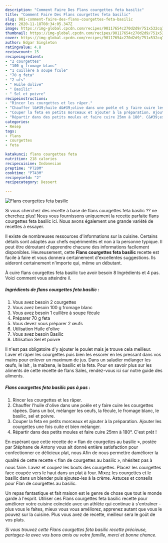 ```yaml
---
description: "Comment Faire Des Flans courgettes feta basilic"
title: "Comment Faire Des Flans courgettes feta basilic"
slug: 901-comment-faire-des-flans-courgettes-feta-basilic
date: 2020-11-18T08:34:05.347Z
image: https://img-global.cpcdn.com/recipes/90117654c270d2d9/751x532cq70/flans-courgettes-feta-basilic-photo-principale-de-la-recette.jpg
thumbnail: https://img-global.cpcdn.com/recipes/90117654c270d2d9/751x532cq70/flans-courgettes-feta-basilic-photo-principale-de-la-recette.jpg
cover: https://img-global.cpcdn.com/recipes/90117654c270d2d9/751x532cq70/flans-courgettes-feta-basilic-photo-principale-de-la-recette.jpg
author: Edgar Singleton
ratingvalue: 4.8
reviewcount: 15
recipeingredient:
- "2 courgettes"
- "100 g fromage blanc"
- "1 cuillère à soupe fcule"
- "70 g feta"
- "2 ufs"
- " Huile dolive"
- " Basilic"
- " Sel et poivre"
recipeinstructions:
- "Rincer les courgettes et les râper."
- "Chauffer l&#39;huile d&#39;olive dans une poêle et y faire cuire les courgettes râpées. Dans un bol, mélanger les oeufs, la fécule, le fromage blanc, le basilic, sel et poivre."
- "Couper la feta en petits morceaux et ajouter à la préparation. Ajouter les courgettes une fois cuite et bien mélanger."
- "Répartir dans des petits moules et faire cuire 25mn à 180°. C&#39;est prêt !"
categories:
- Resep
tags:
- flans
- courgettes
- feta

katakunci: flans courgettes feta 
nutrition: 218 calories
recipecuisine: Indonesian
preptime: "PT20M"
cooktime: "PT43M"
recipeyield: "2"
recipecategory: Dessert

---
```



![Flans courgettes feta basilic](https://img-global.cpcdn.com/recipes/90117654c270d2d9/751x532cq70/flans-courgettes-feta-basilic-photo-principale-de-la-recette.jpg)

Si vous cherchez des recette à base de flans courgettes feta basilic ?? ne cherchez plus! Nous vous fournissons uniquement la recette parfaite flans courgettes feta basilic ici. Nous avons également une grande variété de recettes à essayer.

Il existe de nombreuses ressources d'informations sur la cuisine. Certains détails sont adaptés aux chefs expérimentés et non à la personne typique. Il peut être déroutant d'apprendre chacune des informations facilement disponibles. Heureusement, cette <strong> Flans courgettes feta basilic </strong> recette est facile à faire et vous donnera certainement d'excellentes suggestions. Ils aideront certainement n'importe qui, même un débutant.

<!--inarticleads1-->

À cuire flans courgettes feta basilic tue avoir besoin 8 Ingrédients et 4 pas. Voici comment vous atteindre il.

##### Ingrédients de flans courgettes feta basilic :

1. Vous avez besoin 2 courgettes
1. Vous avez besoin 100 g fromage blanc
1. Vous avez besoin 1 cuillère à soupe fécule
1. Préparer 70 g feta
1. Vous devez vous préparer 2 œufs
1. Utilisation  Huile d&#39;olive
1. Vous avez besoin  Basilic
1. Utilisation  Sel et poivre


Il n&#39;est pas obligatoire d&#39;y ajouter le poulet mais je trouve cela meilleur. Laver et râper les courgettes puis bien les essorer en les pressant dans vos mains pour enlever un maximum de jus. Dans un saladier mélanger les œufs, le lait , la maïzena, le basilic et la feta. Pour en savoir plus sur les aliments de cette recette de flans Sales, rendez-vous ici sur notre guide des aliments. 

<!--inarticleads2-->

##### Flans courgettes feta basilic pas à pas :

1. Rincer les courgettes et les râper.
1. Chauffer l&#39;huile d&#39;olive dans une poêle et y faire cuire les courgettes râpées. Dans un bol, mélanger les oeufs, la fécule, le fromage blanc, le basilic, sel et poivre.
1. Couper la feta en petits morceaux et ajouter à la préparation. Ajouter les courgettes une fois cuite et bien mélanger.
1. Répartir dans des petits moules et faire cuire 25mn à 180°. C&#39;est prêt !


En espérant que cette recette de « flan de courgettes au basilic », postée par Stéphane de Antony vous ait donné entière satisfaction pour confectionner ce délicieux plat, nous Afin de nous permettre daméliorer la qualité de cette recette « flan de courgettes au basilic », nhésitez pas à nous faire. Lavez et coupez les bouts des courgettes. Placez les courgettes face coupée vers le haut dans un plat à four. Mixez les courgettes et le basilic dans un blender puis ajoutez-les à la crème. Astuces et conseils pour Flan de courgettes au basilic. 

<!--inarticleads1-->

<p>
Un repas fantastique et fait maison est le genre de chose que tout le monde garde à l'esprit. Utiliser ces Flans courgettes feta basilic recette pour améliorer votre cuisine coïncide avec un athlète qui continue à s'entraîner - plus vous le faites, mieux vous vous améliorez, apprenez autant que vous le pouvez sur la cuisine. Plus vous avez de recette, meilleur sera le goût de vos plats.
</p>

<p>
<i>Si vous trouvez cette Flans courgettes feta basilic recette précieuse, partagez-la avec vos bons amis ou votre famille, merci et bonne chance.</i>
</p>
